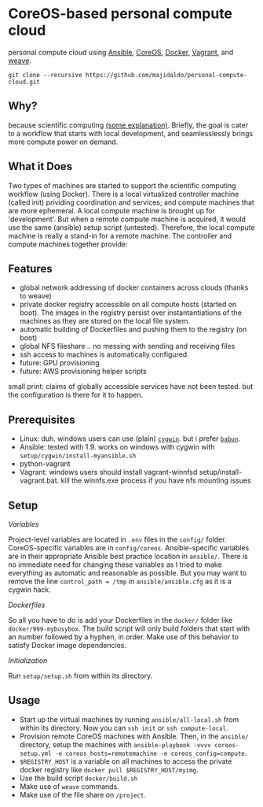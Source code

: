 # CoreOS-based personal compute cloud
personal compute cloud using [Ansible](http://www.ansible.com), [CoreOS](http://www.coreos.com),  [Docker](http://www.docker.com), [Vagrant](http://www.vagrantup.com), and [weave](http://weave.works).

`git clone --recursive https://github.com/majidaldo/personal-compute-cloud.git`

## Why?
because scientific computing [(some explanation)](http://msdresearch.blogspot.com/2015/08/personal-compute-cloud-infrastructure.html). Briefly, the goal is cater to a workflow that starts with local development, and seamlesslessly brings more compute power on demand.

## What it Does
Two types of machines are started to support the scientific computing workflow (using Docker). There is a local virtualized controller machine (called init) prividing coordination and services; and compute machines that are more ephemeral. A local compute machine is brought up for 'development'. But when a remote compute machine is acquired, it would use the same (ansible) setup script (untested). Therefore, the local compute machine is really a stand-in for a remote machine. The controller and compute machines together provide:

## Features
- global network addressing of docker containers across clouds (thanks to weave)
- private docker registry accessible on all compute hosts (started on boot). The images in the registry persist over instantantiations of the machines as they are stored on the local file system.
- automatic building of Dockerfiles and pushing them to the registry (on boot)
- global NFS fileshare .. no messing with sending and receiving files 
- ssh access to machines is automatically configured.
- future: GPU provisioning
- future: AWS provisioning helper scripts

small print: claims of globally accessible services have not been tested. but the configuration is there for it to happen.

## Prerequisites

- Linux: duh. windows users can use  (plain) [`cygwin`](http://www.cygwin.com). but i prefer [`babun`](http://babun.github.io). 
- Ansible: tested with 1.9. works on windows with cygwin with `setup/cygwin/install-myansible.sh`
- python-vagrant
- Vagrant: windows users should install vagrant-winnfsd setup/install-vagrant.bat. kill the winnfs.exe process if you have nfs mounting issues

## Setup

*Variables*

Project-level variables are located in `.env` files in the `config/` folder. CoreOS-specific variables are in `config/coreos`. Ansible-specific variables are in their appropriate Ansible best practice location in `ansible/`. There is no immediate need for changing these variables as I tried to make everything as automatic and reasonable as possible. But you may want to remove the line `control_path = /tmp` in `ansible/ansible.cfg` as it is a cygwin hack. 

*Dockerfiles*

So all you have to do is add your Dockerfiles in the `docker/` folder like `docker/999-mybusybox`. The build script will only build folders that start with an number followed by a hyphen, in order. Make use of this behavior to satisfy Docker image dependencies.

*Initialization*

Run `setup/setup.sh` from within its directory.


## Usage

- Start up the virtual machines by running `ansible/all-local.sh` from within its directory. Now you can `ssh init` or `ssh compute-local`.
- Provision remote CoreOS machines with Ansible. Then, in the `ansible/` directory, setup the machines with `ansible-playbook -vvvv coreos-setup.yml -e coreos_hosts=remotemachine -e coreos_config=compute`.
- `$REGISTRY_HOST` is a variable on all machines to access the private docker registry like `docker pull $REGISTRY_HOST/myimg`.
- Use the build script `docker/build.sh`
- Make use of `weave` commands.
- Make use of the file share on `/project`.



